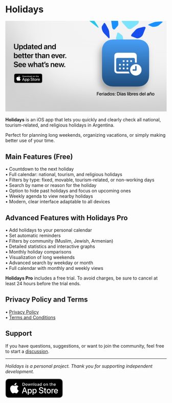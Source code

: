 # Holidays

[![Holidays App](images/banner.png)](https://apps.apple.com/app/id6744455042)

**Holidays** is an iOS app that lets you quickly and clearly check all national, tourism-related, and religious holidays in Argentina.

Perfect for planning long weekends, organizing vacations, or simply making better use of your time.

## Main Features (Free)

• Countdown to the next holiday  
• Full calendar: national, tourism, and religious holidays  
• Filters by type: fixed, movable, tourism-related, or non-working days  
• Search by name or reason for the holiday  
• Option to hide past holidays and focus on upcoming ones  
• Weekly agenda to view nearby holidays  
• Modern, clear interface adaptable to all devices  

## Advanced Features with Holidays Pro

• Add holidays to your personal calendar  
• Set automatic reminders  
• Filters by community (Muslim, Jewish, Armenian)  
• Detailed statistics and interactive graphs  
• Monthly holiday comparisons  
• Visualization of long weekends  
• Advanced search by weekday or month  
• Full calendar with monthly and weekly views  

**Holidays Pro** includes a free trial. To avoid charges, be sure to cancel at least 24 hours before the trial ends.

## Privacy Policy and Terms

• [Privacy Policy](https://lucasditomase.github.io/Feriados/en/privacy-policy)  
• [Terms and Conditions](https://lucasditomase.github.io/Feriados/en/terms-and-conditions)  

## Support

If you have questions, suggestions, or want to join the community, feel free to start a [discussion](https://github.com/lucasditomase/Feriados/discussions).

---

*Holidays is a personal project. Thank you for supporting independent development.*

<p align="left">
  <a href="https://apps.apple.com/app/id6744455042">
    <img src="images/download-badge.svg" alt="Download on the App Store" height="60">
  </a>
</p>
